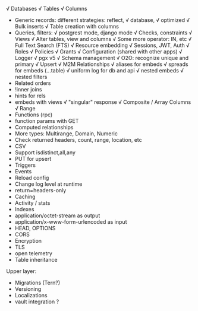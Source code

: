 √ Databases
√ Tables
√ Columns
* Generic records: different strategies: reflect, √ database, √ optimized
√ Bulk inserts
√ Table creation with columns 
* Queries, filters: √ postgrest mode, django mode
√ Checks, constraints
√ Views
√ Alter tables, view and columns
√ Some more operator: IN, etc
√ Full Text Search (FTS)
√ Resource embedding
√ Sessions, JWT, Auth
√ Roles
√ Policies
√ Grants
√ Configuration (shared with other apps) 
√ Logger
√ pgx v5
√ Schema management
√ O2O: recognize unique and primary
√ Upsert
√ M2M Relationships
√ aliases for embeds
√ spreads for embeds (...table)
√ uniform log for db and api
√ nested embeds
√ nested filters
* Related orders
* !inner joins
* hints for rels
* embeds with views
√ "singular" response
√ Composite / Array Columns
√ Range
* Functions (rpc)
* function params with GET
* Computed relationships
* More types: Multirange, Domain, Numeric
* Check returned headers, count, range, location, etc
* CSV
* Support isdistinct,all,any
* PUT for upsert
* Triggers
* Events
* Reload config
* Change log level at runtime
* return=headers-only
* Caching
* Activity / stats
* Indexes
* application/octet-stream as output
* application/x-www-form-urlencoded as input
* HEAD, OPTIONS
* CORS
* Encryption
* TLS
* open telemetry
* Table inheritance

Upper layer:
* Migrations (Tern?)
* Versioning
* Localizations
* vault integration ?